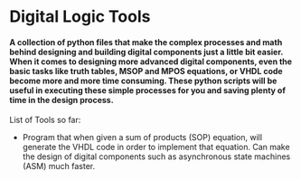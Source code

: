 # Digital Logic Tools
#### A collection of python files that make the complex processes and math behind designing and building digital components just a little bit easier. When it comes to designing more advanced digital components, even the basic tasks like truth tables, MSOP and MPOS equations, or VHDL code become more and more time consuming. These python scripts will be useful in executing these simple processes for you and saving plenty of time in the design process.  
List of Tools so far:  
- Program that when given a sum of products (SOP) equation, will generate the VHDL code in order to implement that equation. Can make the design of digital components such as asynchronous state machines (ASM) much faster.
